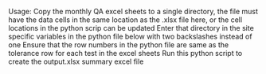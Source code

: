 Usage:
Copy the monthly QA excel sheets to a single directory, the file must have the data cells in the same location as the .xlsx file here, or the cell locations in the python scrip can be updated
Enter that directory in the site specific variables in the python file below with two backslashes instead of one
Ensure that the row numbers in the python file are same as the tolerance row for each test in the excel sheets
Run this python script to create the output.xlsx summary excel file
